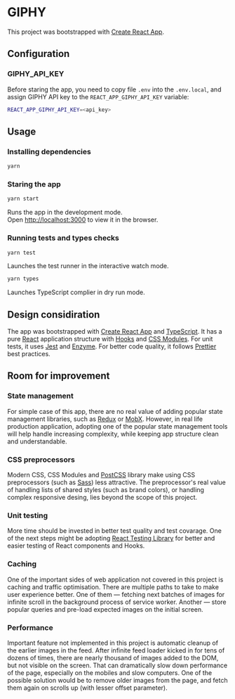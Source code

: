# GIPHY

This project was bootstrapped with [Create React App](https://github.com/facebook/create-react-app).

## Configuration

### GIPHY_API_KEY

Before staring the app, you need to copy file `.env` into the `.env.local`, and assign GIPHY API key to the `REACT_APP_GIPHY_API_KEY` variable:

```bash
REACT_APP_GIPHY_API_KEY=<api_key>
```

## Usage

### Installing dependencies

```sh
yarn
```

### Staring the app

```sh
yarn start
```

Runs the app in the development mode.<br>
Open [http://localhost:3000](http://localhost:3000) to view it in the browser.

### Running tests and types checks

```sh
yarn test
```
Launches the test runner in the interactive watch mode.

```sh
yarn types
```

Launches TypeScript complier in dry run mode.


## Design considiration

The app was bootstrapped with [Create React App](https://github.com/facebook/create-react-app) and [TypeScript](https://facebook.github.io/create-react-app/docs/adding-typescript). It has a pure [React](https://reactjs.org/docs/getting-started.html) application structure with [Hooks](https://reactjs.org/docs/hooks-intro.html) and [CSS Modules](https://facebook.github.io/create-react-app/docs/adding-a-css-modules-stylesheet). For unit tests, it uses [Jest](https://jestjs.io) and [Enzyme](https://airbnb.io/enzyme/). For better code quality, it follows [Prettier](https://prettier.io) best practices.

## Room for improvement

### State management

For simple case of this app, there are no real value of adding popular state management libraries, such as [Redux](https://redux.js.org/) or [MobX](https://mobx.js.org/). However, in real life production application, adopting one of the popular state management tools will help handle increasing complexity, while keeping app structure clean and understandable.

### CSS preprocessors

Modern CSS, CSS Modules and [PostCSS](https://postcss.org/) library make using CSS preprocessors (such as [Sass](https://sass-lang.com/)) less attractive. The preprocessor's real value of handling lists of shared styles (such as brand colors), or handling complex responsive desing, lies beyond the scope of this project.

### Unit testing

More time should be invested in better test quality and test covarage. One of the next steps might be adopting [React Testing Library](https://testing-library.com/) for better and easier testing of React components and Hooks.

### Caching

One of the important sides of web application not covered in this project is caching and traffic optimisation. There are multiple paths to take to make user experience better. One of them — fetching next batches of images for infinite scroll in the background process of service worker. Another — store popular queries and pre-load expected images on the initial screen.

### Performance

Important feature not implemented in this project is automatic cleanup of the earlier images in the feed. After infinite feed loader kicked in for tens of dozens of times, there are nearly thousand of images added to the DOM, but not visible on the screen. That can dramatically slow down performance of the page, especially on the mobiles and slow computers. One of the possible solution would be to remove older images from the page, and fetch them again on scrolls up (with lesser offset parameter).
